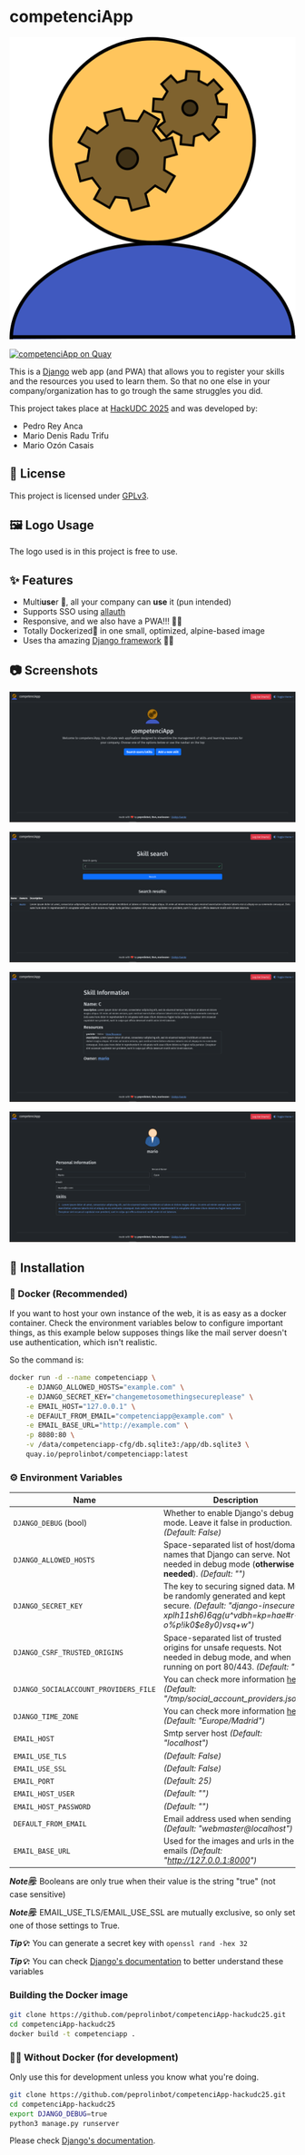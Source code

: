 <!--
SPDX-FileCopyrightText: 2025 Mario Denis Radu Trifu <m.denis.radu@udc.es>
SPDX-FileCopyrightText: 2025 Mario Ozón Casais <mario.ozon@udc.es>
SPDX-FileCopyrightText: 2025 Pedro Rey Anca <personal@peprolinbot.com>

SPDX-License-Identifier: GPL-3.0-or-later
-->

# competenciApp

![competenciApp logo](main/static/main/img/logo.svg)

[![competenciApp on Quay](https://quay.io/repository/peprolinbot/competenciapp/status "competenciapp on Quay")](https://quay.io/repository/peprolinbot/competenciapp)

This is a [Django](https://www.djangoproject.com/) web app (and PWA) that allows you to register your skills and the resources you used to learn them. So that no one else in your company/organization has to go trough the same struggles you did.

This project takes place at [HackUDC 2025](https://hackudc.gpul.org) and was developed by:

- Pedro Rey Anca
- Mario Denis Radu Trifu
- Mario Ozón Casais

## 📝 License

This project is licensed under [GPLv3](https://www.gnu.org/licenses/gpl-3.0.html).

## 🖼️ Logo Usage

The logo used is in this project is free to use.

## ✨ Features
- Multi**use**r 👥, all your company can **use** it (pun intended)
- Supports SSO using [allauth](https://allauth.org)
- Responsive, and we also have a PWA!!! 📱📱
- Totally Dockerized🐋 in one small, optimized, alpine-based image
- Uses tha amazing [Django framework](https://www.djangoproject.com/) 🐍🐍

## 📷 Screenshots

![Index page screenshot](screenshots/index.png)

![Skill search page screenshot](screenshots/skill_search.png)

![Skill info page screenshot](screenshots/skill_info.png)

![User info page screenshot](screenshots/user_info.png)

## 🔧 Installation

### 🐳 Docker (Recommended)

If you want to host your own instance of the web, it is as easy as a docker container. Check the environment variables below to configure important things, as this example below supposes things like the mail server doesn't use authentication, which isn't realistic.

So the command is:

```bash
docker run -d --name competenciapp \
    -e DJANGO_ALLOWED_HOSTS="example.com" \
    -e DJANGO_SECRET_KEY="changemetosomethingsecureplease" \
    -e EMAIL_HOST="127.0.0.1" \
    -e DEFAULT_FROM_EMAIL="competenciapp@example.com" \
    -e EMAIL_BASE_URL="http://example.com" \
    -p 8080:80 \
    -v /data/competenciapp-cfg/db.sqlite3:/app/db.sqlite3 \
    quay.io/peprolinbot/competenciapp:latest
```

### ⚙️ Environment Variables

| Name                     | Description |
|--------------------------|-------------|
| `DJANGO_DEBUG` (bool)    | Whether to enable Django's debug mode. Leave it false in production. _(Default: False)_ |
| `DJANGO_ALLOWED_HOSTS` | Space-separated list of host/domain names that Django can serve. Not needed in debug mode (**otherwise is needed**). _(Default: "")_ |
| `DJANGO_SECRET_KEY`  |  The key to securing signed data. Must be randomly generated and kept secure. _(Default: "django-insecure-xplh11sh6)6qg(u^vdbh=*kp=hae*#r-o%p!ik0$e8y0)vsq+w")_ |
| `DJANGO_CSRF_TRUSTED_ORIGINS` | Space-separated list of trusted origins for unsafe requests. Not needed in debug mode, and when running on port 80/443. _(Default: "")_ |
| `DJANGO_SOCIALACCOUNT_PROVIDERS_FILE` | You can check more information [here](https://docs.allauth.org/en/dev/socialaccount/provider_configuration.html) _(Default: "/tmp/social_account_providers.json")_ |
| `DJANGO_TIME_ZONE`  |  You can check more information [here](https://docs.djangoproject.com/en/5.1/ref/settings/#:~:text=TIME_ZONE) _(Default: "Europe/Madrid")_ |
| `EMAIL_HOST`  |  Smtp server host  _(Default: "localhost")_
| `EMAIL_USE_TLS`  |  _(Default: False)_
| `EMAIL_USE_SSL`  |  _(Default: False)_
| `EMAIL_PORT`  |  _(Default: 25)_
| `EMAIL_HOST_USER`  |   _(Default: "")_
| `EMAIL_HOST_PASSWORD`  |   _(Default: "")_
| `DEFAULT_FROM_EMAIL`  |  Email address used when sending  _(Default: "webmaster@localhost")_
| `EMAIL_BASE_URL`  |  Used for the images and urls in the emails  _(Default: "http://127.0.0.1:8000")_


_**Note🗒️:**_ Booleans are only true when their value is the string "true" (not case sensitive)

_**Note🗒️:**_ EMAIL_USE_TLS/EMAIL_USE_SSL are mutually exclusive, so only set one of those settings to True.

_**Tip💡:**_ You can generate a secret key with `openssl rand -hex 32`

_**Tip💡:**_ You can check [Django's documentation](https://docs.djangoproject.com/en/5.1/) to better understand these variables

### Building the Docker image

```bash
git clone https://github.com/peprolinbot/competenciApp-hackudc25.git
cd competenciApp-hackudc25
docker build -t competenciapp .
```

### 💪🏻 Without Docker (for development)

Only use this for development unless you know what you're doing.

```bash
git clone https://github.com/peprolinbot/competenciApp-hackudc25.git
cd competenciApp-hackudc25
export DJANGO_DEBUG=true
python3 manage.py runserver
```

Please check [Django's documentation](https://docs.djangoproject.com/en/5.1).
